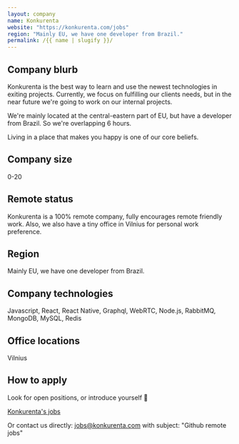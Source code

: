 ```yaml
---
layout: company
name: Konkurenta
website: "https://konkurenta.com/jobs"
region: "Mainly EU, we have one developer from Brazil."
permalink: /{{ name | slugify }}/
---
```


## Company blurb

Konkurenta is the best way to learn and use the newest technologies in exiting projects. Currently, we focus on fulfilling our clients needs, but in the near future we're going to work on our internal projects.

We're mainly located at the central-eastern part of EU, but have a developer from Brazil. So we're overlapping 6 hours.

Living in a place that makes you happy is one of our core beliefs.

## Company size

0-20

## Remote status

Konkurenta is a 100% remote company, fully encourages remote friendly work. 
Also, we also have a tiny office in Vilnius for personal work preference.

## Region

Mainly EU, we have one developer from Brazil.

## Company technologies

Javascript, React, React Native, Graphql, WebRTC, Node.js, RabbitMQ, MongoDB, MySQL, Redis

## Office locations

Vilnius

## How to apply

Look for open positions, or introduce yourself 🙌 

[Konkurenta's jobs](https://konkurenta.com/jobs)

Or contact us directly: jobs@konkurenta.com with subject: "Github remote jobs"